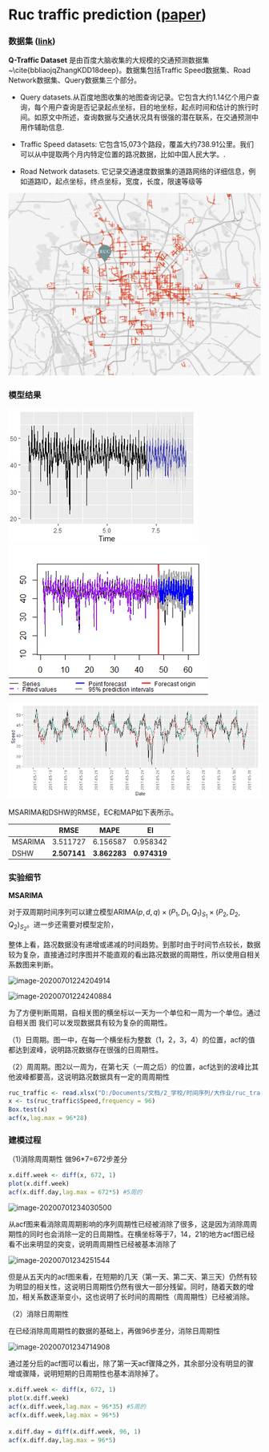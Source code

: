 # Ruc traffic prediction ([paper](paper.pdf))

### 数据集 ([link](https://ai.baidu.com/broad/introduction?dataset=traffic))

**Q-Traffic Dataset** 是由百度大脑收集的大规模的交通预测数据集~\cite{bbliaojqZhangKDD18deep}。数据集包括Traffic Speed数据集、Road Network数据集、Query数据集三个部分。

- Query datasets.从百度地图收集的地图查询记录。它包含大约1.14亿个用户查询，每个用户查询是否记录起点坐标，目的地坐标，起点时间和估计的旅行时间。如原文中所述，查询数据与交通状况具有很强的潜在联系，在交通预测中用作辅助信息.

- Traffic Speed datasets: 它包含15,073个路段，覆盖大约738.91公里。我们可以从中提取两个月内特定位置的路况数据，比如中国人民大学。.

- Road Network datasets. 它记录交通速度数据集的道路网络的详细信息，例如道路ID，起点坐标，终点坐标，宽度，长度，限速等级等

<img src="Latex/image/road_map.png" alt="img" width="700" />

### 模型结果

![DSHW](Latex/image/predict_ds.png)![MSARIMA](Latex/image/predict2.png)

![MSARIMA](Latex/image/predict.png)

MSARIMA和DSHW的RMSE，EC和MAP如下表所示。

|         | RMSE                  | MAPE                  | EI                    |
|---------|-----------------------|-----------------------|-----------------------|
| MSARIMA | 3.511727              | 6.156587              | 0.958342              |
| DSHW    | **2.507141**          | **3.862283**          | **0.974319**          |

### 实验细节

**MSARIMA**

对于双周期时间序列可以建立模型$\mathrm{ARIMA}(p,d,q)\times(P_1,D_1,Q_1)_{S_1}\times(P_2,D_2,Q_2)_{S_2}$。进一步还需要对模型定阶，

整体上看，路况数据没有递增或递减的时间趋势。到那时由于时间节点较长，数据较为复杂，直接通过时序图并不能直观的看出路况数据的周期性，所以使用自相关系数图来判断。

![image-20200701224204914](C:\Users\WXR\AppData\Roaming\Typora\typora-user-images\image-20200701224204914.png)

![image-20200701224240884](C:\Users\WXR\AppData\Roaming\Typora\typora-user-images\image-20200701224240884.png)

为了方便判断周期，自相关图的横坐标以一天为一个单位和一周为一个单位。通过自相关图 我们可以发现数据具有较为复杂的周期性。

（1）日周期。图一中，在每一个横坐标为整数（1，2，3，4）的位置，acf的值都达到波峰，说明路况数据存在很强的日周期性。

（2）周周期。图2以一周为，在第七天（一周之后）的位置，acf达到的波峰比其他波峰都要高，这说明路况数据具有一定的周周期性

```R
ruc_traffic <- read.xlsx("D:/Documents/文档/2_学校/时间序列/大作业/ruc_traffic_prediction/data/ruc_traffic.xlsx",1)
x <- ts(ruc_traffic$Speed,frequency = 96)
Box.test(x)
acf(x,lag.max = 96*28)
```

### 建模过程

（1)消除周周期性 做96*7=672步差分

```R
x.diff.week <- diff(x, 672, 1)
plot(x.diff.week)
acf(x.diff.day,lag.max = 672*5) #5周的
```

![image-20200701234030500](C:\Users\WXR\AppData\Roaming\Typora\typora-user-images\image-20200701234030500.png)

从acf图来看消除周周期影响的序列周期性已经被消除了很多，这是因为消除周周期性的同时也会消除一定的日周期性。在横坐标等于7，14，21的地方acf图已经看不出来明显的突变，说明周周期性已经被基本消除了

![image-20200701234251544](C:\Users\WXR\AppData\Roaming\Typora\typora-user-images\image-20200701234251544.png)

但是从五天内的acf图来看，在短期的几天（第一天、第二天、第三天）仍然有较为明显的相关性，这说明日周期性仍然有很大一部分残留。同时，随着天数的增加，相关系数逐渐变小，这也说明了长时间的周期性（周周期性）已经被消除。

（2）消除日周期性

在已经消除周周期性的数据的基础上，再做96步差分，消除日周期性

![image-20200701234714908](C:\Users\WXR\AppData\Roaming\Typora\typora-user-images\image-20200701234714908.png)

通过差分后的acf图可以看出，除了第一天acf骤降之外，其余部分没有明显的骤增或骤降，说明短期的日周期性也基本消除掉了。

```R
x.diff.week <- diff(x, 672, 1)
plot(x.diff.week)
acf(x.diff.week,lag.max = 96*35) #5周的
acf(x.diff.week,lag.max = 96*5)

x.diff.day = diff(x.diff.week, 96, 1)
acf(x.diff.day,lag.max = 96*5)
```

